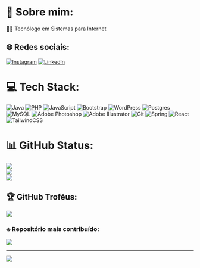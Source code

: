 # 💫 Sobre mim:
👨‍💻 Tecnólogo em Sistemas para Internet<br>


## 🌐 Redes sociais:
[![Instagram](https://img.shields.io/badge/Instagram-%23E4405F.svg?logo=Instagram&logoColor=white)](https://instagram.com/eds_code_oficial) [![LinkedIn](https://img.shields.io/badge/LinkedIn-%230077B5.svg?logo=linkedin&logoColor=white)](https://linkedin.com/in/emanoel-santos-6a795b1a7) 

# 💻 Tech Stack:
![Java](https://img.shields.io/badge/java-%23ED8B00.svg?style=for-the-badge&logo=openjdk&logoColor=white) ![PHP](https://img.shields.io/badge/php-%23777BB4.svg?style=for-the-badge&logo=php&logoColor=white) ![JavaScript](https://img.shields.io/badge/javascript-%23323330.svg?style=for-the-badge&logo=javascript&logoColor=%23F7DF1E) ![Bootstrap](https://img.shields.io/badge/bootstrap-%238511FA.svg?style=for-the-badge&logo=bootstrap&logoColor=white) ![WordPress](https://img.shields.io/badge/WordPress-%23117AC9.svg?style=for-the-badge&logo=WordPress&logoColor=white) ![Postgres](https://img.shields.io/badge/postgres-%23316192.svg?style=for-the-badge&logo=postgresql&logoColor=white) ![MySQL](https://img.shields.io/badge/mysql-4479A1.svg?style=for-the-badge&logo=mysql&logoColor=white) ![Adobe Photoshop](https://img.shields.io/badge/adobe%20photoshop-%2331A8FF.svg?style=for-the-badge&logo=adobe%20photoshop&logoColor=white) ![Adobe Illustrator](https://img.shields.io/badge/adobe%20illustrator-%23FF9A00.svg?style=for-the-badge&logo=adobe%20illustrator&logoColor=white) ![Git](https://img.shields.io/badge/git-%23F05033.svg?style=for-the-badge&logo=git&logoColor=white) ![Spring](https://img.shields.io/badge/spring-%236DB33F.svg?style=for-the-badge&logo=spring&logoColor=white) ![React](https://img.shields.io/badge/react-%2320232a.svg?style=for-the-badge&logo=react&logoColor=%2361DAFB) ![TailwindCSS](https://img.shields.io/badge/tailwindcss-%2338B2AC.svg?style=for-the-badge&logo=tailwind-css&logoColor=white)
# 📊 GitHub Status:
![](https://github-readme-stats.vercel.app/api?username=emanoelds&theme=default&hide_border=true&include_all_commits=false&count_private=false)<br/>
![](https://github-readme-streak-stats.herokuapp.com/?user=emanoelds&theme=default&hide_border=true)<br/>
![](https://github-readme-stats.vercel.app/api/top-langs/?username=emanoelds&theme=default&hide_border=true&include_all_commits=false&count_private=false&layout=compact)

## 🏆 GitHub Troféus:
![](https://github-profile-trophy.vercel.app/?username=emanoelds&theme=nord&no-frame=true&no-bg=true&margin-w=4)

### 🔝 Repositório mais contribuído:
![](https://github-contributor-stats.vercel.app/api?username=emanoelds&limit=5&theme=default&combine_all_yearly_contributions=true)

---
[![](https://visitcount.itsvg.in/api?id=emanoelds&icon=6&color=1)](https://visitcount.itsvg.in)

<!-- Proudly created with GPRM ( https://gprm.itsvg.in ) -->

